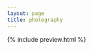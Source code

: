 ```yaml
---
layout: page
title: photography
---
```


<div class="photography">
  {% include preview.html %}
</div>
